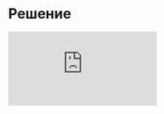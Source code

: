 # Решение

![alt text](https://github.com/MACderRu/AllRussianMIPTtask/blob/master/diagrams/resnet50_mipt.pdf?raw=truei)
